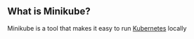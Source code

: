 ## What is Minikube?
Minikube is a tool that makes it easy to run [Kubernetes][1] locally

<!-- Embedded links -->
[1]: [https://github.com/nchristie/general_notes/blob/master/kubernetes.md]

